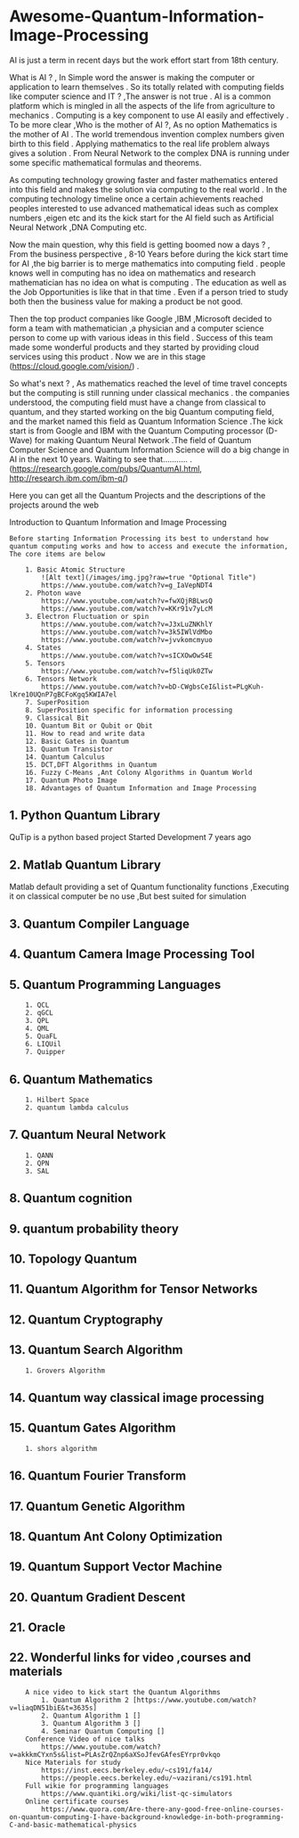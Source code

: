 # Awesome-Quantum-Information-Image-Processing

AI is just a term in recent days but the work effort start from 18th century.

What is AI ? , In Simple word the answer is making the computer or application to learn themselves . So its totally related with computing fields like computer science and IT ? ,The answer is not true . AI is a common platform which is mingled in all the aspects of the life from agriculture to mechanics . Computing is a key component to use AI easily and effectively . To be more clear ,Who is the mother of AI ?, As no option Mathematics is the mother of AI . The world tremendous invention complex numbers given birth to this field . Applying mathematics to the real life problem always gives a solution . From Neural Network to the complex DNA is running under some specific mathematical formulas and theorems.

As computing technology growing faster and faster mathematics entered into this field and makes the solution via computing to the real world . In the computing technology timeline once a certain achievements reached peoples interested to use advanced mathematical ideas such as complex numbers ,eigen etc and its the kick start for the AI field such as Artificial Neural Network ,DNA Computing etc.

Now the main question, why this field is getting boomed now a days ? , From the business perspective , 8-10 Years before during the kick start time for AI ,the big barrier is to merge mathematics into computing field . people knows well in computing has no idea on mathematics and research mathematician has no idea on what is computing . The education as well as the Job Opportunities is like that in that time . Even if a person tried to study both then the business value for making a product be not good.

Then the top product companies like Google ,IBM ,Microsoft decided to form a team with mathematician ,a physician and a computer science person to come up with various ideas in this field . Success of this team made some wonderful products and they started by providing cloud services using this product . Now we are in this stage (https://cloud.google.com/vision/) .

So what's next ? , As mathematics reached the level of time travel concepts but the computing is still running under classical mechanics . the companies understood, the computing field must have a change from classical to quantum, and they started working on the big Quantum computing field, and the market named this field as Quantum Information Science .The kick start is from Google and IBM with the Quantum Computing processor (D-Wave) for making Quantum Neural Network .The field of Quantum Computer Science and Quantum Information Science will do a big change in AI in the next 10 years. Waiting to see that........... .(https://research.google.com/pubs/QuantumAI.html, http://research.ibm.com/ibm-q/)

Here you can get all the Quantum Projects and the descriptions of the projects around the web

Introduction to Quantum Information and Image Processing
    
    Before starting Information Processing its best to understand how quantum computing works and how to access and execute the information, The core items are below
        
        1. Basic Atomic Structure
            ![Alt text](/images/img.jpg?raw=true "Optional Title")
            https://www.youtube.com/watch?v=g_IaVepNDT4
        2. Photon wave
            https://www.youtube.com/watch?v=fwXQjRBLwsQ
            https://www.youtube.com/watch?v=KKr91v7yLcM
        3. Electron Fluctuation or spin
            https://www.youtube.com/watch?v=J3xLuZNKhlY
            https://www.youtube.com/watch?v=3k5IWlVdMbo
            https://www.youtube.com/watch?v=jvvkomcmyuo
        4. States
            https://www.youtube.com/watch?v=sICXOwOwS4E
        5. Tensors
            https://www.youtube.com/watch?v=f5liqUk0ZTw
        6. Tensors Network
            https://www.youtube.com/watch?v=bD-CWgbsCeI&list=PLgKuh-lKre10UQnP7gBCFoKgq5KWIA7el
        7. SuperPosition
        8. SuperPosition specific for information processing
        9. Classical Bit
        10. Quantum Bit or Qubit or Qbit
        11. How to read and write data
        12. Basic Gates in Quantum
        13. Quantum Transistor
        14. Quantum Calculus
        15. DCT,DFT Algorithms in Quantum
        16. Fuzzy C-Means ,Ant Colony Algorithms in Quantum World
        17. Quantum Photo Image
        18. Advantages of Quantum Information and Image Processing
    
## 1. Python Quantum Library
  QuTip is a python based project Started Development 7 years ago
## 2. Matlab Quantum Library
  Matlab default providing a set of Quantum functionality functions ,Executing it on classical computer be no use ,But best suited for simulation
## 3. Quantum Compiler Language
## 4. Quantum Camera Image Processing Tool
## 5. Quantum Programming Languages
        1. QCL
        2. qGCL
        3. QPL
        4. QML
        5. QuaFL
        6. LIQUil
        7. Quipper
## 6. Quantum Mathematics
        1. Hilbert Space
        2. quantum lambda calculus
## 7. Quantum Neural Network
        1. QANN
        2. QPN
        3. SAL
## 8. Quantum cognition
## 9. quantum probability theory
## 10. Topology Quantum
## 11. Quantum Algorithm for Tensor Networks
## 12. Quantum Cryptography
## 13. Quantum Search Algorithm
        1. Grovers Algorithm
## 14. Quantum way classical image processing
## 15. Quantum Gates Algorithm
        1. shors algorithm
## 16. Quantum Fourier Transform
## 17. Quantum Genetic Algorithm
## 18. Quantum Ant Colony Optimization
## 19. Quantum Support Vector Machine
## 20. Quantum Gradient Descent
## 21. Oracle
## 22. Wonderful links for video ,courses and materials
        A nice video to kick start the Quantum Algorithms
            1. Quantum Algorithm 2 [https://www.youtube.com/watch?v=liaqDN51biE&t=3635s]
            2. Quantum Algorithm 1 []
            3. Quantum Algorithm 3 []
            4. Seminar Quantum Computing []
        Conference Video of nice talks
            https://www.youtube.com/watch?v=akkkmCYxn5s&list=PLAsZrQZnp6aXSoJfevGAfesEYrpr0vkqo
        Nice Materials for study
            https://inst.eecs.berkeley.edu/~cs191/fa14/
            https://people.eecs.berkeley.edu/~vazirani/cs191.html
        Full wikie for programming languages
            https://www.quantiki.org/wiki/list-qc-simulators
        Online certificate courses
            https://www.quora.com/Are-there-any-good-free-online-courses-on-quantum-computing-I-have-background-knowledge-in-both-programming-C-and-basic-mathematical-physics
        
